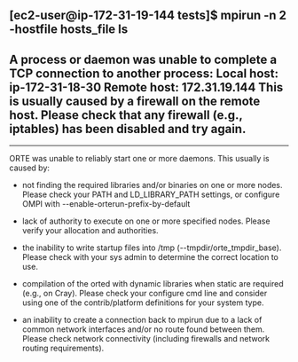 [ec2-user@ip-172-31-19-144 tests]$ mpirun -n 2 -hostfile hosts_file ls
------------------------------------------------------------
A process or daemon was unable to complete a TCP connection
to another process:
  Local host:    ip-172-31-18-30
  Remote host:   172.31.19.144
This is usually caused by a firewall on the remote host. Please
check that any firewall (e.g., iptables) has been disabled and
try again.
------------------------------------------------------------
--------------------------------------------------------------------------
ORTE was unable to reliably start one or more daemons.
This usually is caused by:

* not finding the required libraries and/or binaries on
  one or more nodes. Please check your PATH and LD_LIBRARY_PATH
  settings, or configure OMPI with --enable-orterun-prefix-by-default

* lack of authority to execute on one or more specified nodes.
  Please verify your allocation and authorities.

* the inability to write startup files into /tmp (--tmpdir/orte_tmpdir_base).
  Please check with your sys admin to determine the correct location to use.

*  compilation of the orted with dynamic libraries when static are required
  (e.g., on Cray). Please check your configure cmd line and consider using
  one of the contrib/platform definitions for your system type.

* an inability to create a connection back to mpirun due to a
  lack of common network interfaces and/or no route found between
  them. Please check network connectivity (including firewalls
  and network routing requirements).

